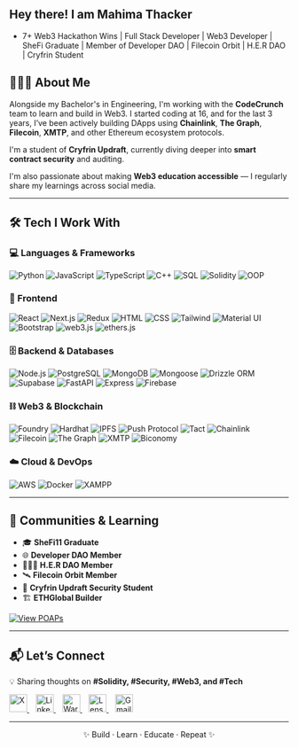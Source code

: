 ## Hey there! I am Mahima Thacker

<!--
**mahimathacker/mahimathacker** is a ✨ _special_ ✨ repository because its `README.md` (this file) appears on your GitHub profile. -->



-   7+ Web3 Hackathon Wins | Full Stack Developer | Web3 Developer | SheFi Graduate | Member of Developer DAO | Filecoin Orbit | H.E.R DAO | Cryfrin Student

## 🙋🏻‍♀️ About Me

Alongside my Bachelor's in Engineering, I'm working with the **CodeCrunch** team to learn and build in Web3. I started coding at 16, and for the last 3 years, I’ve been actively building DApps using **Chainlink**, **The Graph**, **Filecoin**, **XMTP**, and other Ethereum ecosystem protocols.

I'm a student of **Cryfrin Updraft**, currently diving deeper into **smart contract security** and auditing.  

I'm also passionate about making **Web3 education accessible** — I regularly share my learnings across social media.  

---

## 🛠️ Tech I Work With

### 💻 Languages & Frameworks

![Python](https://img.shields.io/badge/Python-3776AB?style=for-the-badge&logo=python&logoColor=white)
![JavaScript](https://img.shields.io/badge/JavaScript-F7DF1E?style=for-the-badge&logo=javascript&logoColor=black)
![TypeScript](https://img.shields.io/badge/TypeScript-3178C6?style=for-the-badge&logo=typescript&logoColor=white)
![C++](https://img.shields.io/badge/C++-00599C?style=for-the-badge&logo=c%2B%2B&logoColor=white)
![SQL](https://img.shields.io/badge/SQL-4479A1?style=for-the-badge&logo=mysql&logoColor=white)
![Solidity](https://img.shields.io/badge/Solidity-363636?style=for-the-badge&logo=solidity)
![OOP](https://img.shields.io/badge/OOP-4B8BBE?style=for-the-badge)

### 🎨 Frontend

![React](https://img.shields.io/badge/React-20232A?style=for-the-badge&logo=react&logoColor=61DAFB)
![Next.js](https://img.shields.io/badge/Next.js-000000?style=for-the-badge&logo=next.js&logoColor=white)
![Redux](https://img.shields.io/badge/Redux-593D88?style=for-the-badge&logo=redux&logoColor=white)
![HTML](https://img.shields.io/badge/HTML5-E34F26?style=for-the-badge&logo=html5&logoColor=white)
![CSS](https://img.shields.io/badge/CSS3-1572B6?style=for-the-badge&logo=css3&logoColor=white)
![Tailwind](https://img.shields.io/badge/Tailwind_CSS-38B2AC?style=for-the-badge&logo=tailwind-css&logoColor=white)
![Material UI](https://img.shields.io/badge/Material--UI-007FFF?style=for-the-badge&logo=mui&logoColor=white)
![Bootstrap](https://img.shields.io/badge/Bootstrap-7952B3?style=for-the-badge&logo=bootstrap&logoColor=white)
![web3.js](https://img.shields.io/badge/web3.js-F16822?style=for-the-badge)
![ethers.js](https://img.shields.io/badge/ethers.js-7B16FF?style=for-the-badge)

### 🗄️ Backend & Databases

![Node.js](https://img.shields.io/badge/Node.js-339933?style=for-the-badge&logo=node.js&logoColor=white)
![PostgreSQL](https://img.shields.io/badge/PostgreSQL-336791?style=for-the-badge&logo=postgresql&logoColor=white)
![MongoDB](https://img.shields.io/badge/MongoDB-4EA94B?style=for-the-badge&logo=mongodb&logoColor=white)
![Mongoose](https://img.shields.io/badge/Mongoose-880000?style=for-the-badge&logo=mongoose&logoColor=white)
![Drizzle ORM](https://img.shields.io/badge/Drizzle%20ORM-9E79FF?style=for-the-badge)
![Supabase](https://img.shields.io/badge/Supabase-3ECF8E?style=for-the-badge&logo=supabase&logoColor=white)
![FastAPI](https://img.shields.io/badge/FastAPI-009688?style=for-the-badge&logo=fastapi&logoColor=white)
![Express](https://img.shields.io/badge/Express-232F3E?style=for-the-badge&logo=express&logoColor=white) 
![Firebase](https://img.shields.io/badge/Firebase-F16822?style=for-the-badge&logo=firebase&logoColor=white)




### ⛓️ Web3 & Blockchain

![Foundry](https://img.shields.io/badge/Foundry-000000?style=for-the-badge)
![Hardhat](https://img.shields.io/badge/Hardhat-F7DF1E?style=for-the-badge)
![IPFS](https://img.shields.io/badge/IPFS-65C2CB?style=for-the-badge&logo=ipfs&logoColor=white)
![Push Protocol](https://img.shields.io/badge/Push_Protocol-ED6EEC?style=for-the-badge)
![Tact](https://img.shields.io/badge/Tact-0099FF?style=for-the-badge)
![Chainlink](https://img.shields.io/badge/Chainlink-375BD2?style=for-the-badge&logo=chainlink&logoColor=white)
![Filecoin](https://img.shields.io/badge/Filecoin-0090FF?style=for-the-badge&logo=filecoin&logoColor=white)
![The Graph](https://img.shields.io/badge/The_Graph-5A00E0?style=for-the-badge&logo=thegraph&logoColor=white)
![XMTP](https://img.shields.io/badge/XMTP-5C5F77?style=for-the-badge)
![Biconomy](https://img.shields.io/badge/Biconomy-184CA1?style=for-the-badge)

### ☁️ Cloud & DevOps

![AWS](https://img.shields.io/badge/AWS-232F3E?style=for-the-badge&logo=amazonaws&logoColor=white)
![Docker](https://img.shields.io/badge/Docker-2496ED?style=for-the-badge&logo=docker&logoColor=white)
![XAMPP](https://img.shields.io/badge/XAMPP-FB7A24?style=for-the-badge&logo=xampp&logoColor=white)

---

## 🌱 Communities & Learning

- 🎓 **SheFi11 Graduate**  
- 🌐 **Developer DAO Member**
- 👩🏻‍💻 **H.E.R DAO Member**
- 🛰️ **Filecoin Orbit Member**  
- 🔐 **Cryfrin Updraft Security Student**  
- 🏗️ **ETHGlobal Builder**
  
[![View POAPs](https://img.shields.io/badge/View_POAPs-black?style=flat-square&logo=ethereum)](https://collectors.poap.xyz/scan/0xfCB3909F757cA081e4515E6604002F1C47B80B36)

  ---
  
## 📬 Let’s Connect

💡 Sharing thoughts on **#Solidity, #Security, #Web3, and #Tech**
<div align="left"> <a href="https://x.com/mahima_thacker" target="_blank" title="X (Twitter)"> <img src="https://i.imgur.com/A3XPL1J.png" alt="X" width="32" /> </a>&nbsp;&nbsp; <a href="https://www.linkedin.com/in/mahima-thacker-b696b1217/" target="_blank" title="LinkedIn"> <img src="https://cdn-icons-png.flaticon.com/512/174/174857.png" alt="LinkedIn" width="32" /> </a>&nbsp;&nbsp; <a href="https://warpcast.com/mahima_thacker" target="_blank" title="Warpcast"> <img src="https://i.imgur.com/MpKLLY1.png" alt="Warpcast" width="32" /> </a>&nbsp;&nbsp; <a href="https://hey.xyz/u/mahima" target="_blank" title="Lens Protocol"> <img src="https://hey-assets.b-cdn.net/images/app-icon/0.png" alt="Lens" width="32" /> </a>&nbsp;&nbsp; <a href="mailto:mahimathacker75@gmail.com" target="_blank" title="Email"> <img src="https://img.icons8.com/color/48/gmail-new.png" alt="Gmail" width="32" /> </a> </div>


---
<p align="center">
✨ Build · Learn · Educate · Repeat ✨
</p>

